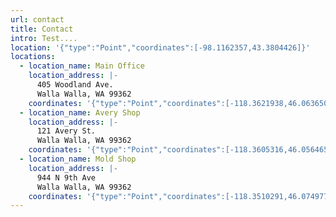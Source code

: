```yaml
---
url: contact
title: Contact
intro: Test....
location: '{"type":"Point","coordinates":[-98.1162357,43.3804426]}'
locations:
  - location_name: Main Office
    location_address: |-
      405 Woodland Ave.
      Walla Walla, WA 99362
    coordinates: '{"type":"Point","coordinates":[-118.3621938,46.0636508]}'
  - location_name: Avery Shop
    location_address: |-
      121 Avery St.
      Walla Walla, WA 99362
    coordinates: '{"type":"Point","coordinates":[-118.3605316,46.0564655]}'
  - location_name: Mold Shop
    location_address: |-
      944 N 9th Ave
      Walla Walla, WA 99362
    coordinates: '{"type":"Point","coordinates":[-118.3510291,46.0749774]}'
---
```

